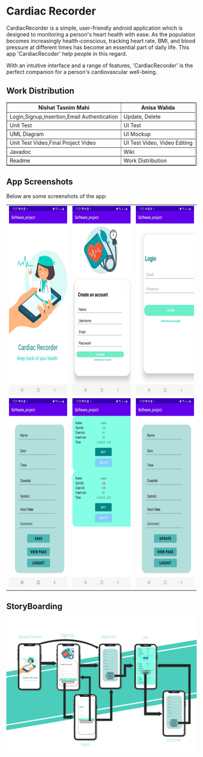 <h1>Cardiac Recorder</h1>
CardiacRecorder is a simple, user-friendly android application which is designed to monitoring  a person's heart health with ease.
As the population becomes increasingly health-conscious, tracking heart rate, BMI, and blood pressure at different times has become an essential part of daily life. This app 'CardiacRecoder' help people in this regard.

With an intuitive interface and a range of features, 'CardiacRecorder' is the perfect companion for a person's cardiovascular well-being.


<h2>Work Distribution</h2>
<table border="1">
    <thead>
      <tr>
        <th>Nishat Tasnim Mahi</th>
        <th>Anisa Walida</th>
      </tr>
    </thead>
    <tbody>
      <tr>
        <td>Login,Signup,Insertion,Email Authentication</td>
        <td>Update, Delete</td>
      </tr>
     <tr>
        <td>Unit Test</td>
        <td>UI Test</td>
      </tr>
      <tr>
        <td>UML Diagram</td>
        <td>UI Mockup</td>
      </tr>
      <tr>
        <td>Unit Test Video,Final Project Video</td>
        <td>UI Test Video, Video Editing</td>
      </tr>
     <tr>
        <td>Javadoc</td>
        <td>Wiki</td>
      </tr>
     <tr>
        <td>Readme</td>
        <td>Work Distribution</td>
      </tr>
    </tbody>
  </table>




<h2>App Screenshots</h2>
Below are some screenshots of the app:
<table>
<tr>
 <td> <img src="https://github.com/anisa-walida/CardiacRecorder/blob/1cb6c081c13449d64642112c08d2a12aa8b96f5a/MainActivity.jpeg" alt="Image 1" style="width:200px;height:500px;"> </td>
 <td> <img src="https://github.com/anisa-walida/CardiacRecorder/blob/1cb6c081c13449d64642112c08d2a12aa8b96f5a/SignUp.jpeg" alt="Image 2" style="width:200px;height:500px;"> </td>
  <td> <img src="https://github.com/anisa-walida/CardiacRecorder/blob/1cb6c081c13449d64642112c08d2a12aa8b96f5a/Login.jpeg" alt="Image 2" style="width:200px;height:500px;"> </td>

  
 
</tr>
<tr>
  <td> <img src="https://github.com/anisa-walida/CardiacRecorder/blob/1cb6c081c13449d64642112c08d2a12aa8b96f5a/Insert_page.jpeg" alt="Image 2" style="width:200px;height:500px;"> </td>
  <td> <img src="https://github.com/anisa-walida/CardiacRecorder/blob/1cb6c081c13449d64642112c08d2a12aa8b96f5a/View_page.jpeg" alt="Image 2" style="width:200px;height:500px;"> </td>
  <td> <img src="https://github.com/anisa-walida/CardiacRecorder/blob/1cb6c081c13449d64642112c08d2a12aa8b96f5a/Update_page.jpeg" alt="Image 2" style="width:200px;height:500px;"> </td>
</tr>
</table>

<h2>StoryBoarding</h2>
<img src="https://github.com/anisa-walida/CardiacRecorder/blob/7ee170942489b727cf9748613ee08639829c7ca8/Mockupf.png">
